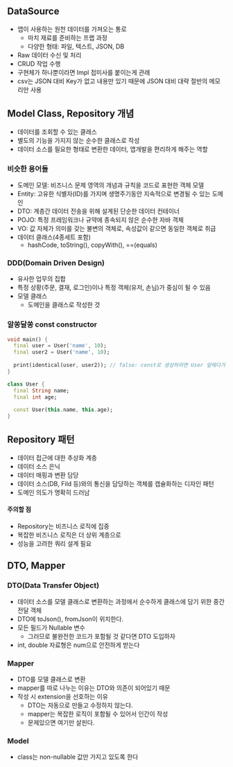 

## DataSource

- 앱이 사용하는 원천 데이터를 가져오는 통로
  - 마치 재료를 준비하는 프랩 과정
  - 다양한 형태: 파일, 텍스트, JSON, DB
- Raw 데이터 수신 및 처리
- CRUD 작업 수행
- 구현체가 하나뿐이라면 Impl 접미사를 붙이는게 관례
- csv는 JSON 대비 Key가 없고 내용만 있기 때문에 JSON 대비 대략 절반의 메모리만 사용





## Model Class, Repository 개념

- 데이터를 조회할 수 있는 클래스
- 별도의 기능을 가지지 않는 순수한 클래스로 작성
- 데이터 소스를 필요한 형태로 변환한 데이터, 앱개발을 편리하게 해주는 역할



###  비슷한 용어들

- 도메인 모델: 비즈니스 문제 영역의 개념과 규칙을 코드로 표현한 객체 모델
- Entity: 고유한 식별자(ID)를 가지며 생명주기동안 지속적으로 변경될 수 있는 도메인
- DTO: 계층간 데이터 전송을 위해 설계된 단순한 데이터 컨테이너
- POJO: 특정 프레임워크나 규약에 종속되지 않은 순수한 자바 객체
- VO: 값 자체가 의미를 갖는 불변의 객체로, 속성값이 같으면 동일한 객체로 취급
- 데이터 클래스(4종세트 포함)
  - hashCode, toString(), copyWith(), ==(equals)



### DDD(Domain Driven Design)

- 유사한 업무의 집합
- 특정 상황(주문, 결재, 로그인)이나 특정 객체(유저, 손님)가 중심이 될 수 있음
- 모델 클래스
  - 도메인을 클래스로 작성한 것



### 알쏭달쏭 const constructor

```dart
void main() {
  final user = User('name', 10);
  final user2 = User('name', 10);
  
  print(identical(user, user2)); // false: const로 생성하려면 User 앞에다가 const를 붙여야 한다.
}

class User {
  final String name;
  final int age;
  
  const User(this.name, this.age);
}
```





## Repository 패턴

- 데이터 접근에 대한 추상화 계층
- 데이터 소스 은닉
- 데이터 매핑과 변환 담당
- 데이터 소스(DB, Fild 등)와의 통신을 담당하는 객체를 캡슐화하는 디자인 패턴
- 도메인 의도가 명확히 드러남



#### 주의할 점

- Repository는 비즈니스 로직에 집중
- 복잡한 비즈니스 로직은 더 상위 계층으로
- 성능을 고려한 쿼리 설계 필요







## DTO, Mapper

### DTO(Data Transfer Object)

- 데이터 소스를 모델 클래스로 변환하는 과정에서 순수하게 클래스에 담기 위한 중간 전달 객체
- DTO에 toJson(), fromJson이 위치한다.
- 모든 필드가 Nullable 변수
  - 그러므로 불완전한 코드가 포함될 것 같다면 DTO 도입하자
- int, double 자료형은 num으로 안전하게 받는다

### Mapper

- DTO를 모델 클래스로 변환
- mapper를 따로 나누는 이유는 DTO와 의존이 되어있기 때문
- 작성 시 extension을 선호하는 이유
  - DTO는 자동으로 만들고 수정하지 않는다.
  - mapper는 복잡한 로직이 포함될 수 있어서 인간이 작성
  - 문제있으면 여기만 살핀다.



### Model

- class는 non-nullable 값만 가지고 있도록 한다

